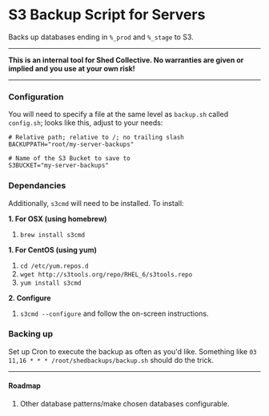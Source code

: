 # S3 Backup Script for Servers

Backs up databases ending in `%_prod` and `%_stage` to S3.

---

**This is an internal tool for Shed Collective. No warranties are given or implied and you use at your own risk!**

---

### Configuration

You will need to specify a file at the same level as `backup.sh` called `config.sh`; looks like this, adjust to your needs:

	# Relative path; relative to /; no trailing slash
	BACKUPPATH="root/my-server-backups"
	
	# Name of the S3 Bucket to save to
	S3BUCKET="my-server-backups"

### Dependancies

Additionally, `s3cmd` will need to be installed. To install:

**1. For OSX (using homebrew)**

1. `brew install s3cmd`

**1. For CentOS (using yum)**

1. `cd /etc/yum.repos.d`
2. `wget http://s3tools.org/repo/RHEL_6/s3tools.repo`
3. `yum install s3cmd`

**2. Configure**

1. `s3cmd --configure` and follow the on-screen instructions.

### Backing up

Set up Cron to execute the backup as often as you'd like. Something like `03 11,16 * * * /root/shedbackups/backup.sh` should do the trick.


---

#### Roadmap

1. Other database patterns/make chosen databases configurable.